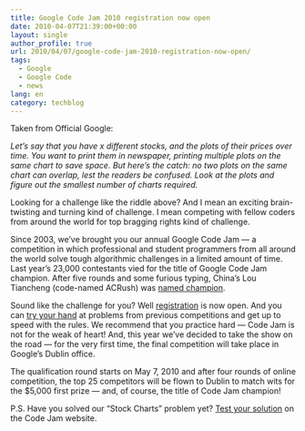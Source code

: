 ```yaml
---
title: Google Code Jam 2010 registration now open
date: 2010-04-07T21:39:00+00:00
layout: single
author_profile: true
url: 2010/04/07/google-code-jam-2010-registration-now-open/
tags:
  - Google
  - Google Code
  - news
lang: en
category: techblog
---
```

Taken from Official Google:

_Let’s say that you have x different stocks, and the plots of their prices over time. You want to print them in newspaper, printing multiple plots on the same chart to save space. But here’s the catch: no two plots on the same chart can overlap, lest the readers be confused. Look at the plots and figure out the smallest number of charts required._

Looking for a challenge like the riddle above? And I mean an exciting brain-twisting and turning kind of challenge. I mean competing with fellow coders from around the world for top bragging rights kind of challenge.

Since 2003, we’ve brought you our annual Google Code Jam — a competition in which professional and student programmers from all around the world solve tough algorithmic challenges in a limited amount of time. Last year’s 23,000 contestants vied for the title of Google Code Jam champion. After five rounds and some furious typing, China’s Lou Tiancheng (code-named ACRush) was [named champion](http://googleblog.blogspot.com/2009/11/and-google-code-jam-2009-champion-is.html).

Sound like the challenge for you? Well [registration](http://code.google.com/codejam) is now open. And you can [try your hand](http://code.google.com/codejam/archive.html) at problems from previous competitions and get up to speed with the rules. We recommend that you practice hard — Code Jam is not for the weak of heart! And, this year we’ve decided to take the show on the road — for the very first time, the final competition will take place in Google’s Dublin office.

The qualification round starts on May 7, 2010 and after four rounds of online competition, the top 25 competitors will be flown to Dublin to match wits for the $5,000 first prize — and, of course, the title of Code Jam champion!

P.S. Have you solved our “Stock Charts” problem yet? [Test your solution](http://code.google.com/codejam/contest/dashboard?c=204113#s=p2) on the Code Jam website.